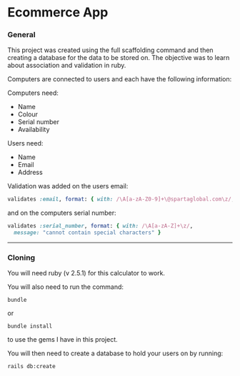 # Ecommerce App

### General

This project was created using the full scaffolding command and then creating a database for the data to be stored on. The objective was to learn about association and validation in ruby.

Computers are connected to users and each have the following information:

Computers need:
- Name
- Colour
- Serial number
- Availability

Users need:
- Name
- Email
- Address

Validation was added on the users email:

``` ruby
validates :email, format: { with: /\A[a-zA-Z0-9]+\@spartaglobal.com\z/, message: "must be @spartaglobal.com and cannot contain special characters" }
```

and on the computers serial number:

``` ruby
validates :serial_number, format: { with: /\A[a-zA-Z]+\z/,
  message: "cannot contain special characters" }
```

---

### Cloning

You will need ruby (v 2.5.1) for this calculator to work.

You will also need to run the command:
```
bundle
```
or
```
bundle install
```
to use the gems I have in this project.

You will then need to create a database to hold your users on by running:
```
rails db:create
```
